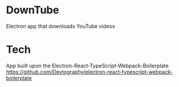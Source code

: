 # DownTube
Electron app that downloads YouTube videos

# Tech
App built upon the Electron-React-TypeScript-Webpack-Boilerplate https://github.com/Devtography/electron-react-typescript-webpack-boilerplate 